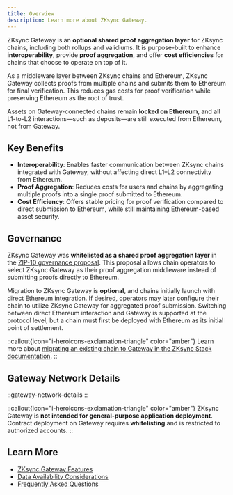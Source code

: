 ```yaml
---
title: Overview
description: Learn more about ZKsync Gateway.
---
```


ZKsync Gateway is an **optional shared proof aggregation layer** for ZKsync chains, including both rollups and validiums.
It is purpose-built to enhance **interoperability**, provide **proof aggregation**, and offer **cost efficiencies** for
chains that choose to operate on top of it.

As a middleware layer between ZKsync chains and Ethereum, ZKsync Gateway collects proofs from multiple chains and submits them to Ethereum
for final verification. This reduces gas costs for proof verification while preserving Ethereum as the root of trust.

Assets on Gateway-connected chains remain **locked on Ethereum**, and all L1-to-L2 interactions—such as deposits—are still executed from Ethereum,
not from Gateway.

## Key Benefits

- **Interoperability**: Enables faster communication between ZKsync chains integrated with Gateway, without affecting direct L1–L2 connectivity from Ethereum.
- **Proof Aggregation**: Reduces costs for users and chains by aggregating multiple proofs into a single proof submitted to Ethereum.
- **Cost Efficiency**: Offers stable pricing for proof verification compared to direct submission to Ethereum,
  while still maintaining Ethereum-based asset security.

## Governance

ZKsync Gateway was **whitelisted as a shared proof aggregation layer** in the [ZIP-10 governance proposal](https://www.tally.xyz/gov/zksync/proposal/97689115420129047109255183628089175185608660755000395855946331923921270505453?govId=eip155:324:0x76705327e682F2d96943280D99464Ab61219e34f).
This proposal allows chain operators to select ZKsync Gateway as their proof aggregation middleware instead of submitting proofs directly to Ethereum.

Migration to ZKsync Gateway is **optional**, and chains initially launch with direct Ethereum integration.
If desired, operators may later configure their chain to utilize ZKsync Gateway for aggregated proof submission.
Switching between direct Ethereum interaction and Gateway is supported at the protocol level,
but a chain must first be deployed with Ethereum as its initial point of settlement.

::callout{icon="i-heroicons-exclamation-triangle" color="amber"}
Learn more about [migrating an existing chain to Gateway in the ZKsync Stack documentation](../../zk-stack/running/gateway-settlement-layer).
::

## Gateway Network Details

::gateway-network-details
::

::callout{icon="i-heroicons-exclamation-triangle" color="amber"}
ZKsync Gateway is **not intended for general-purpose application deployment**.
Contract deployment on Gateway requires **whitelisting** and is restricted to authorized accounts.
::

## Learn More

- [ZKsync Gateway Features](./features)
- [Data Availability Considerations](./da-considerations)
- [Frequently Asked Questions](./gateway-faq)
